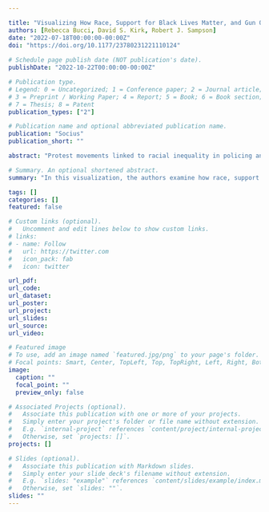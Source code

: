 ```yaml
---

title: "Visualizing How Race, Support for Black Lives Matter, and Gun Ownership Shape Views of the U.S. Capitol Insurrection of January 6, 2021"
authors: [Rebecca Bucci, David S. Kirk, Robert J. Sampson]
date: "2022-07-18T00:00:00-00:00Z"
doi: "https://doi.org/10.1177/23780231221110124"
 
# Schedule page publish date (NOT publication's date).
publishDate: "2022-10-22T00:00:00-00:00Z"

# Publication type.
# Legend: 0 = Uncategorized; 1 = Conference paper; 2 = Journal article;
# 3 = Preprint / Working Paper; 4 = Report; 5 = Book; 6 = Book section;
# 7 = Thesis; 8 = Patent
publication_types: ["2"]

# Publication name and optional abbreviated publication name.
publication: "Socius"
publication_short: ""

abstract: "Protest movements linked to racial inequality in policing and antigovernment sentiment have roiled the United States in recent years. In this visualization, the authors examine how race, support for Black Lives Matter (BLM), and gun ownership predict views about the political uprising of January 6, 2021, at the U.S. Capitol. On the basis of a 2021 survey from a long-term longitudinal study, the authors show that views of the Capitol insurrection do not vary by race, contrary to expectations. However, there is a positive association between support for BLM and views of January 6 participants as “extremists,” especially among Whites, independent of age, sex, respondent’s education, parental education, and childhood neighborhood poverty. Race and gun ownership also interact, with White gun owners an outlier in viewing the insurrection more favorably. Black gun owners, on the contrary, viewed it most negatively."

# Summary. An optional shortened abstract.
summary: "In this visualization, the authors examine how race, support for Black Lives Matter (BLM), and gun ownership predict views about the political uprising of January 6, 2021, at the U.S. Capitol."

tags: []
categories: []
featured: false

# Custom links (optional).
#   Uncomment and edit lines below to show custom links.
# links:
# - name: Follow
#   url: https://twitter.com
#   icon_pack: fab
#   icon: twitter

url_pdf:
url_code:
url_dataset:
url_poster:
url_project:
url_slides:
url_source:
url_video:

# Featured image
# To use, add an image named `featured.jpg/png` to your page's folder. 
# Focal points: Smart, Center, TopLeft, Top, TopRight, Left, Right, BottomLeft, Bottom, BottomRight.
image:
  caption: ""
  focal_point: ""
  preview_only: false

# Associated Projects (optional).
#   Associate this publication with one or more of your projects.
#   Simply enter your project's folder or file name without extension.
#   E.g. `internal-project` references `content/project/internal-project/index.md`.
#   Otherwise, set `projects: []`.
projects: []

# Slides (optional).
#   Associate this publication with Markdown slides.
#   Simply enter your slide deck's filename without extension.
#   E.g. `slides: "example"` references `content/slides/example/index.md`.
#   Otherwise, set `slides: ""`.
slides: ""
---
```

